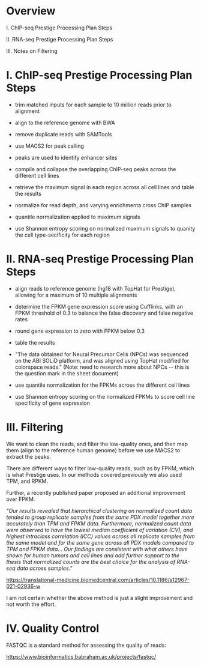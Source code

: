 # Overview

I. ChIP-seq Prestige Processing Plan Steps

II. RNA-seq Prestige Processing Plan Steps

III. Notes on Filtering





# I. ChIP-seq Prestige Processing Plan Steps

* trim matched inputs for each sample to 10 million reads prior to alignment

* align to the reference genome with BWA

* remove duplicate reads with SAMTools

* use MACS2 for peak calling

* peaks are used to identify enhancer sites

* compile and collapse the overlapping ChIP-seq peaks across the different cell lines

* retrieve the maximum signal in each region across all cell lines and table the results

* normalize for read depth, and varying enrichmenta cross ChIP samples

* quantile normalization applied to maximum signals

* use Shannon entropy scoring on normalized maximum signals to quanity the cell type-secificity for each region

# II. RNA-seq Prestige Processing Plan Steps

* align reads to reference genome (hg18 with TopHat for Prestige), allowing for a maximum of 10 multiple alignments

* determine the FPKM gene expression score using Cufflinks, with an FPKM threshold of 0.3 to balance the false discovery and false negative rates

* round gene expression to zero with FPKM below 0.3

* table the results

* "The data obtained for Neural Precursor Cells (NPCs) was sequenced on the ABI SOLiD platform, and was aligned using
TopHat modified for colorspace reads." (Note: need to research more about NPCs -- this is the question mark in the sheet document)

* use quantile normalization for the FPKMs across the different cell lines

* use Shannon entropy scoring on the normalized FPKMs to score cell line specificity of gene expression


# III. Filtering

We want to clean the reads, and filter the low-quality ones, and then map them (align to the reference human genome) before we use MACS2 to extract the peaks. 

There are different ways to filter low-quality reads, such as by FPKM, which is what Prestige uses. In our methods covered previously we also used TPM, and RPKM.

Further, a recently published paper proposed an additional improvement over FPKM:

<i>"Our results revealed that hierarchical clustering on normalized count data tended to group replicate samples from the same PDX model together more accurately than TPM and FPKM data. Furthermore, normalized count data were observed to have the lowest median coefficient of variation (CV), and highest intraclass correlation (ICC) values across all replicate samples from the same model and for the same gene across all PDX models compared to TPM and FPKM data... Our findings are consistent with what others have shown for human tumors and cell lines and add further support to the thesis that normalized counts are the best choice for the analysis of RNA-seq data across samples."</i>

https://translational-medicine.biomedcentral.com/articles/10.1186/s12967-021-02936-w

I am not certain whether the above method is just a slight improvement and not worth the effort.

# IV. Quality Control

FASTQC is a standard method for assessing the quality of reads:

https://www.bioinformatics.babraham.ac.uk/projects/fastqc/





